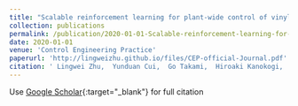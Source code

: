 ```yaml
---
title: "Scalable reinforcement learning for plant-wide control of vinyl acetate monomer process"
collection: publications
permalink: /publication/2020-01-01-Scalable-reinforcement-learning-for-plant-wide-control-of-vinyl-acetate-monomer-process
date: 2020-01-01
venue: 'Control Engineering Practice'
paperurl: 'http://lingweizhu.github.io/files/CEP-official-Journal.pdf'
citation: ' Lingwei Zhu,  Yunduan Cui,  Go Takami,  Hiroaki Kanokogi,  Takamitsu Matsubara, &quot;Scalable reinforcement learning for plant-wide control of vinyl acetate monomer process.&quot; Control Engineering Practice, 2020.'
---
```

Use [Google Scholar](https://scholar.google.com/scholar?q=Scalable+reinforcement+learning+for+plant+wide+control+of+vinyl+acetate+monomer+process){:target="_blank"} for full citation